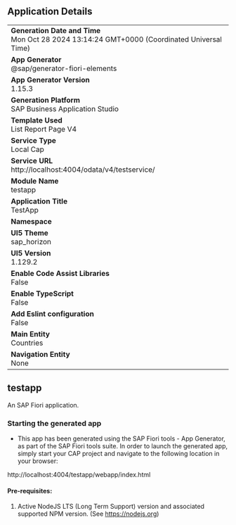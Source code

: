 ## Application Details
|               |
| ------------- |
|**Generation Date and Time**<br>Mon Oct 28 2024 13:14:24 GMT+0000 (Coordinated Universal Time)|
|**App Generator**<br>@sap/generator-fiori-elements|
|**App Generator Version**<br>1.15.3|
|**Generation Platform**<br>SAP Business Application Studio|
|**Template Used**<br>List Report Page V4|
|**Service Type**<br>Local Cap|
|**Service URL**<br>http://localhost:4004/odata/v4/testservice/|
|**Module Name**<br>testapp|
|**Application Title**<br>TestApp|
|**Namespace**<br>|
|**UI5 Theme**<br>sap_horizon|
|**UI5 Version**<br>1.129.2|
|**Enable Code Assist Libraries**<br>False|
|**Enable TypeScript**<br>False|
|**Add Eslint configuration**<br>False|
|**Main Entity**<br>Countries|
|**Navigation Entity**<br>None|

## testapp

An SAP Fiori application.

### Starting the generated app

-   This app has been generated using the SAP Fiori tools - App Generator, as part of the SAP Fiori tools suite.  In order to launch the generated app, simply start your CAP project and navigate to the following location in your browser:

http://localhost:4004/testapp/webapp/index.html

#### Pre-requisites:

1. Active NodeJS LTS (Long Term Support) version and associated supported NPM version.  (See https://nodejs.org)


